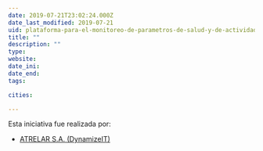 ```yaml
---
date: 2019-07-21T23:02:24.000Z
date_last_modified: 2019-07-21
uid: plataforma-para-el-monitoreo-de-parametros-de-salud-y-de-actividad-del-adulto-mayor
title: ""
description: ""
type: 
website: 
date_ini: 
date_end: 
tags:

cities: 

---
```


Esta iniciativa fue realizada por:

- [ATRELAR S.A. (DynamizeIT)](/i/atrelar-s-a-dynamizeit.html)
